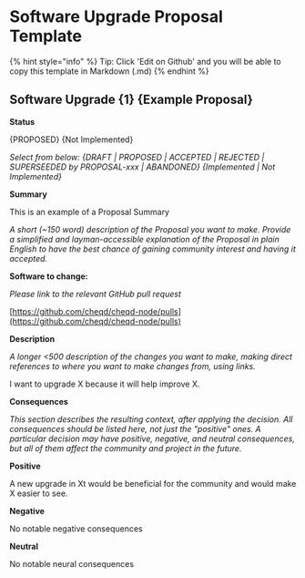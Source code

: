 # Software Upgrade Proposal Template

{% hint style="info" %}
Tip: Click 'Edit on Github' and you will be able to copy this template in Markdown \(.md\)
{% endhint %}

## **Software Upgrade {1} {Example Proposal}**

**Status**

{PROPOSED} {Not Implemented}

_Select from below:_ _{DRAFT \| PROPOSED \| ACCEPTED \| REJECTED \| SUPERSEEDED by PROPOSAL-xxx \| ABANDONED} {Implemented \| Not Implemented}_

**Summary**

This is an example of a Proposal Summary

_A short \(~150 word\) description of the Proposal you want to make. Provide a simplified and layman-accessible explanation of the Proposal in plain English to have the best chance of gaining community interest and having it accepted._

**Software to change:**

_Please link to the relevant GitHub pull request_

[https://github.com/cheqd/cheqd-node/pulls](https://github.com/cheqd/cheqd-node/pulls)

**Description**

_A longer &lt;500 description of the changes you want to make, making direct references to where you want to make changes from, using links._

I want to upgrade X because it will help improve X. 

**Consequences**

_This section describes the resulting context, after applying the decision. All consequences should be listed here, not just the "positive" ones. A particular decision may have positive, negative, and neutral consequences, but all of them affect the community and project in the future._

**Positive**

A new upgrade in Xt would be beneficial for the community and would make X easier to see.

**Negative**

No notable negative consequences

**Neutral**

No notable neural consequences

